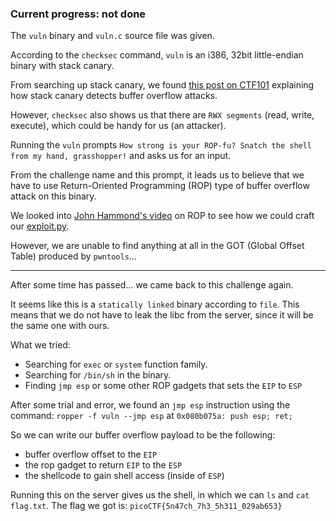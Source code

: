 ### Current progress: not done

The `vuln` binary and `vuln.c` source file was given.

According to the `checksec` command, `vuln` is an i386, 32bit little-endian binary with stack canary.

From searching up stack canary, we found [this post on CTF101](https://ctf101.org/binary-exploitation/stack-canaries/) explaining
how stack canary detects buffer overflow attacks. 

However, `checksec` also shows us that there are `RWX segments` (read, write, execute), which could be handy for us (an attacker).

Running the `vuln` prompts `How strong is your ROP-fu? Snatch the shell from my hand, grasshopper!` and asks us for
an input.

From the challenge name and this prompt, it leads us to believe that we have to use Return-Oriented Programming (ROP) type
of buffer overflow attack on this binary.

We looked into [John Hammond's video](https://youtu.be/i5-cWI_HV8o) on ROP to see how we could craft our [exploit.py](exploit.py).

However, we are unable to find anything at all in the GOT (Global Offset Table) produced by `pwntools`...

---

After some time has passed... we came back to this challenge again.

It seems like this is a `statically linked` binary according to `file`. This means that we do not have to leak the libc from the server, since it will be the same one with ours.

What we tried:
- Searching for `exec` or `system` function family.
- Searching for `/bin/sh` in the binary.
- Finding `jmp esp` or some other ROP gadgets that sets the `EIP` to `ESP`

After some trial and error, we found an `jmp esp` instruction using the command: `ropper -f vuln --jmp esp` at `0x080b075a: push esp; ret;`

So we can write our buffer overflow payload to be the following:
- buffer overflow offset to the `EIP`
- the rop gadget to return `EIP` to the `ESP`
- the shellcode to gain shell access (inside of `ESP`)

Running this on the server gives us the shell, in which we can `ls` and `cat flag.txt`.
The flag we got is: `picoCTF{5n47ch_7h3_5h311_029ab653}`